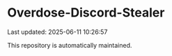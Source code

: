 # Overdose-Discord-Stealer

Last updated: 2025-06-11 10:26:57

This repository is automatically maintained.
